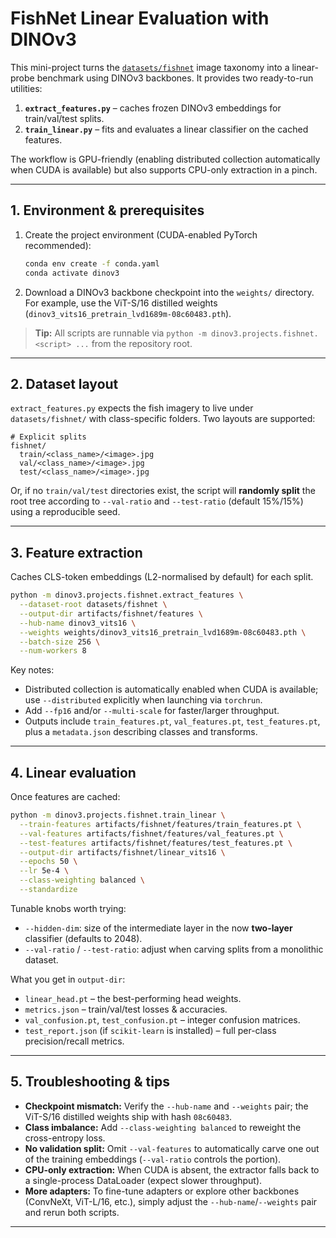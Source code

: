 # FishNet Linear Evaluation with DINOv3

This mini-project turns the [`datasets/fishnet`](../../../datasets/fishnet) image taxonomy into a linear-probe benchmark using DINOv3 backbones. It provides two ready-to-run utilities:

1. **`extract_features.py`** – caches frozen DINOv3 embeddings for train/val/test splits.
2. **`train_linear.py`** – fits and evaluates a linear classifier on the cached features.

The workflow is GPU-friendly (enabling distributed collection automatically when CUDA is available) but also supports CPU-only extraction in a pinch.

---

## 1. Environment & prerequisites

1. Create the project environment (CUDA-enabled PyTorch recommended):
   ```bash
   conda env create -f conda.yaml
   conda activate dinov3
   ```
2. Download a DINOv3 backbone checkpoint into the `weights/` directory. For example, use the ViT-S/16 distilled weights (`dinov3_vits16_pretrain_lvd1689m-08c60483.pth`).

> **Tip:** All scripts are runnable via `python -m dinov3.projects.fishnet.<script> ...` from the repository root.

---

## 2. Dataset layout

`extract_features.py` expects the fish imagery to live under `datasets/fishnet/` with class-specific folders. Two layouts are supported:

```
# Explicit splits
fishnet/
  train/<class_name>/<image>.jpg
  val/<class_name>/<image>.jpg
  test/<class_name>/<image>.jpg
```

Or, if no `train/val/test` directories exist, the script will **randomly split** the root tree according to `--val-ratio` and `--test-ratio` (default 15%/15%) using a reproducible seed.

---

## 3. Feature extraction

Caches CLS-token embeddings (L2-normalised by default) for each split.

```bash
python -m dinov3.projects.fishnet.extract_features \
  --dataset-root datasets/fishnet \
  --output-dir artifacts/fishnet/features \
  --hub-name dinov3_vits16 \
  --weights weights/dinov3_vits16_pretrain_lvd1689m-08c60483.pth \
  --batch-size 256 \
  --num-workers 8
```

Key notes:
- Distributed collection is automatically enabled when CUDA is available; use `--distributed` explicitly when launching via `torchrun`.
- Add `--fp16` and/or `--multi-scale` for faster/larger throughput.
- Outputs include `train_features.pt`, `val_features.pt`, `test_features.pt`, plus a `metadata.json` describing classes and transforms.

---

## 4. Linear evaluation

Once features are cached:

```bash
python -m dinov3.projects.fishnet.train_linear \
  --train-features artifacts/fishnet/features/train_features.pt \
  --val-features artifacts/fishnet/features/val_features.pt \
  --test-features artifacts/fishnet/features/test_features.pt \
  --output-dir artifacts/fishnet/linear_vits16 \
  --epochs 50 \
  --lr 5e-4 \
  --class-weighting balanced \
  --standardize
```

Tunable knobs worth trying:

- `--hidden-dim`: size of the intermediate layer in the now **two-layer** classifier (defaults to 2048).
- `--val-ratio` / `--test-ratio`: adjust when carving splits from a monolithic dataset.

What you get in `output-dir`:
- `linear_head.pt` – the best-performing head weights.
- `metrics.json` – train/val/test losses & accuracies.
- `val_confusion.pt`, `test_confusion.pt` – integer confusion matrices.
- `test_report.json` (if `scikit-learn` is installed) – full per-class precision/recall metrics.

---

## 5. Troubleshooting & tips

- **Checkpoint mismatch:** Verify the `--hub-name` and `--weights` pair; the ViT-S/16 distilled weights ship with hash `08c60483`.
- **Class imbalance:** Add `--class-weighting balanced` to reweight the cross-entropy loss.
- **No validation split:** Omit `--val-features` to automatically carve one out of the training embeddings (`--val-ratio` controls the portion).
- **CPU-only extraction:** When CUDA is absent, the extractor falls back to a single-process DataLoader (expect slower throughput).
- **More adapters:** To fine-tune adapters or explore other backbones (ConvNeXt, ViT-L/16, etc.), simply adjust the `--hub-name`/`--weights` pair and rerun both scripts.

---
